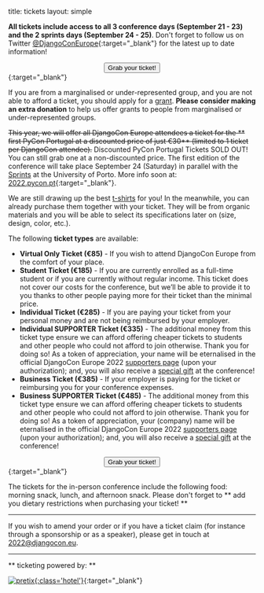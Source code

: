 title: tickets
layout: simple

**All tickets include access to all 3 conference days (September 21 - 23) and the 2 sprints days (September 24 - 25)**. Don't forget to follow us on Twitter [@DjangoConEurope](https://twitter.com/djangoconeurope){:target="_blank"} for the latest up to date information!

[<center><button class="btn">Grab your ticket!</button></center>](https://pretix.evolutio.pt/evolutio/djceu2022/){:target="_blank"}

If you are from a marginalised or under-represented group, and you are not able to afford a ticket, you should apply for a [grant](/information/grants/). **Please consider making an extra donation** to help us offer grants to people from marginalised or under-represented groups.

<s>This year, we will offer all DjangoCon Europe attendees a ticket for the ** first PyCon Portugal at a discounted price of just €30** (limited to 1 ticket per DjangoCon attendee).</s> Discounted PyCon Portugal Tickets SOLD OUT! You can still grab one at a non-discounted price. The first edition of the conference will take place September 24 (Saturday) in parallel with the [Sprints](/information/sprints/) at the University of Porto. More info soon at: [2022.pycon.pt](https://2022.pycon.pt/){:target="_blank"}. 

We are still drawing up the best [t-shirts](/information/tshirts/) for you! In the meanwhile, you can already purchase them together with your ticket. They will be from organic materials and you will be able to select its specifications later on (size, design, color, etc.).

The following **ticket types** are available:

- **Virtual Only Ticket (€85)** - If you wish to attend DjangoCon Europe from the comfort of your place.
- **Student Ticket (€185)** - If you are currently enrolled as a full-time student or if you are currently without regular income. This ticket does not cover our costs for the conference, but we’ll be able to provide it to you thanks to other people paying more for their ticket than the minimal price.
- **Individual Ticket (€285)** - If you are paying your ticket from your personal money and are not being reimbursed by your employer.
- **Individual SUPPORTER Ticket (€335)** - The additional money from this ticket type ensure we can afford offering cheaper tickets to students and other people who could not afford to join otherwise. Thank you for doing so! As a token of appreciation, your name will be eternalised in the official DjangoCon Europe 2022 [supporters page](/sponsors/supporters/) (upon your authorization); and, you will also receive a <u>special gift</u> at the conference!
- **Business Ticket (€385)** - If your employer is paying for the ticket or reimbursing you for your conference expenses.
- **Business SUPPORTER Ticket (€485)** - The additional money from this ticket type ensure we can afford offering cheaper tickets to students and other people who could not afford to join otherwise. Thank you for doing so! As a token of appreciation, your (company) name will be eternalised in the official DjangoCon Europe 2022 [supporters page](/sponsors/supporters/) (upon your authorization); and, you will also receive a <u>special gift</u> at the conference!

[<center><button class="btn">Grab your ticket!</button></center>](https://pretix.evolutio.pt/evolutio/djceu2022/){:target="_blank"}

The tickets for the in-person conference include the following food: morning snack, lunch, and afternoon snack. Please don't forget to ** add you dietary restrictions when purchasing your ticket! **

---

If you wish to amend your order or if you have a ticket claim (for instance through a sponsorship or as a speaker), please get in touch at [2022@djangocon.eu](mailto:2022@djangocon.eu).

---

** ticketing powered by: **

[![pretix](/static/images/other/pretix.svg){:class='hotel'}](https://pretix.eu/about/en/){:target="_blank"}